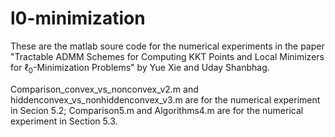 # l0-minimization
These are the matlab soure code for the numerical experiments in the paper 
"Tractable ADMM Schemes for Computing KKT Points and Local Minimizers for $\ell_0$-Minimization Problems" by Yue Xie and Uday Shanbhag.

Comparison_convex_vs_nonconvex_v2.m and hiddenconvex_vs_nonhiddenconvex_v3.m are for the numerical experiment in Secion 5.2;
Comparison5.m and Algorithms4.m are for the numerical experiment in Section 5.3.
